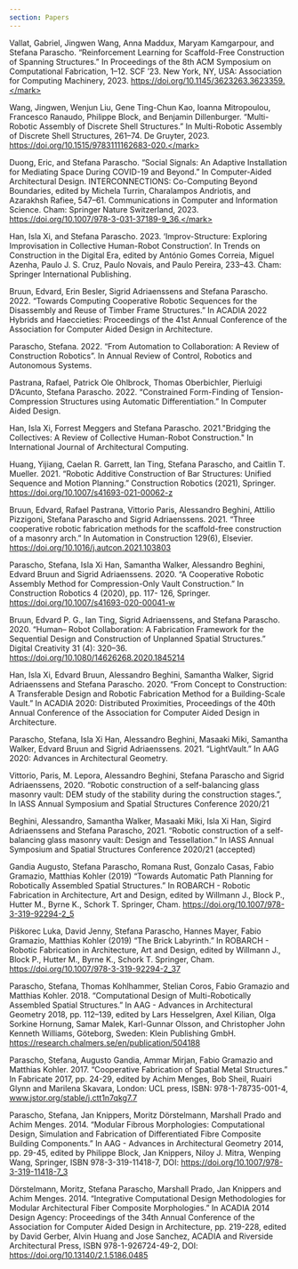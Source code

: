 ```yaml
---
section: Papers
---
```

Vallat, Gabriel, Jingwen Wang, Anna Maddux, Maryam Kamgarpour, and Stefana Parascho. “Reinforcement Learning for Scaffold-Free Construction of Spanning Structures.” In Proceedings of the 8th ACM Symposium on Computational Fabrication, 1–12. SCF ’23. New York, NY, USA: Association for Computing Machinery, 2023. <a href="https://doi.org/10.1145/3623263.3623359" target="_blank"><mark class="highlight-yellow">https://doi.org/10.1145/3623263.3623359.</mark></a>

Wang, Jingwen, Wenjun Liu, Gene Ting-Chun Kao, Ioanna Mitropoulou, Francesco Ranaudo, Philippe Block, and Benjamin Dillenburger. “Multi-Robotic Assembly of Discrete Shell Structures.” In Multi-Robotic Assembly of Discrete Shell Structures, 261–74. De Gruyter, 2023. <a href=" https://doi.org/10.1515/9783111162683-020" target="_blank"><mark class="highlight-yellow"> https://doi.org/10.1515/9783111162683-020.</mark></a>

Duong, Eric, and Stefana Parascho. “Social Signals: An Adaptive Installation for Mediating Space During COVID-19 and Beyond.” In Computer-Aided Architectural Design. INTERCONNECTIONS: Co-Computing Beyond Boundaries, edited by Michela Turrin, Charalampos Andriotis, and Azarakhsh Rafiee, 547–61. Communications in Computer and Information Science. Cham: Springer Nature Switzerland, 2023. <a href="https://doi.org/10.1007/978-3-031-37189-9_36" target="_blank"><mark class="highlight-yellow">https://doi.org/10.1007/978-3-031-37189-9_36.</mark></a>

Han, Isla Xi, and Stefana Parascho. 2023. ‘Improv-Structure: Exploring Improvisation in Collective Human-Robot Construction’. In Trends on Construction in the Digital Era, edited by António Gomes Correia, Miguel Azenha, Paulo J. S. Cruz, Paulo Novais, and Paulo Pereira, 233–43. Cham: Springer International Publishing.

Bruun, Edvard, Erin Besler, Sigrid Adriaenssens and Stefana Parascho. 2022. “Towards Computing Cooperative Robotic Sequences for the Disassembly and Reuse of Timber Frame Structures.” In ACADIA 2022 Hybrids and Haeccieties: Proceedings of the 41st Annual Conference of the Association for Computer Aided Design in Architecture.

Parascho, Stefana. 2022. “From Automation to Collaboration: A Review of Construction Robotics”. In Annual Review of Control, Robotics and Autonomous Systems.

Pastrana, Rafael, Patrick Ole Ohlbrock, Thomas Oberbichler, Pierluigi D’Acunto, Stefana Parascho. 2022. “Constrained Form-Finding of Tension-Compression Structures using Automatic Differentiation.” In Computer Aided Design.

Han, Isla Xi, Forrest Meggers and Stefana Parascho. 2021."Bridging the Collectives: A Review of Collective Human-Robot Construction." In International Journal of Architectural Computing.

Huang, Yijiang, Caelan R. Garrett, Ian Ting, Stefana Parascho, and Caitlin T. Mueller. 2021. “Robotic Additive Construction of Bar Structures: Unified Sequence and Motion Planning.” Construction Robotics (2021), Springer. <a href="https://doi.org/10.1007/s41693-021-00062-z" target="_blank"><mark class="highlight-yellow">https://doi.org/10.1007/s41693-021-00062-z</mark></a>

Bruun, Edvard, Rafael Pastrana, Vittorio Paris, Alessandro Beghini, Attilio Pizzigoni, Stefana Parascho and Sigrid Adriaenssens. 2021. “Three cooperative robotic fabrication methods for the scaffold-free construction of a masonry arch.” In Automation in Construction 129(6), Elsevier. <a href="https://doi.org/10.1016/j.autcon.2021.103803" target="_blank"><mark class="highlight-yellow">https://doi.org/10.1016/j.autcon.2021.103803</mark></a>

Parascho, Stefana, Isla Xi Han, Samantha Walker, Alessandro Beghini, Edvard Bruun and Sigrid Adriaenssens. 2020. “A Cooperative Robotic Assembly Method for Compression-Only Vault Construction.” In Construction Robotics 4 (2020), pp. 117- 126, Springer. <a href="https://doi.org/10.1007/s41693-020-00041-w" target="_blank"><mark class="highlight-yellow">https://doi.org/10.1007/s41693-020-00041-w</mark></a>

Bruun, Edvard P. G., Ian Ting, Sigrid Adriaenssens, and Stefana Parascho. 2020. “Human– Robot Collaboration: A Fabrication Framework for the Sequential Design and Construction of Unplanned Spatial Structures.” Digital Creativity 31 (4): 320–36. <a href="https://doi.org/10.1080/14626268.2020.1845214" target="_blank"><mark class="highlight-yellow">https://doi.org/10.1080/14626268.2020.1845214</mark></a>

Han, Isla Xi, Edvard Bruun, Alessandro Beghini, Samantha Walker, Sigrid Adriaenssens and Stefana Parascho. 2020. “From Concept to Construction: A Transferable Design and Robotic Fabrication Method for a Building-Scale Vault.” In ACADIA 2020: Distributed Proximities, Proceedings of the 40th Annual Conference of the Association for Computer Aided Design in Architecture.

Parascho, Stefana, Isla Xi Han, Alessandro Beghini, Masaaki Miki, Samantha Walker, Edvard Bruun and Sigrid Adriaenssens. 2021. “LightVault.” In AAG 2020: Advances in Architectural Geometry.

Vittorio, Paris, M. Lepora, Alessandro Beghini, Stefana Parascho and Sigrid Adriaenssens, 2020. “Robotic construction of a self-balancing glass masonry vault: DEM study of the stability during the construction stages.”, In IASS Annual Symposium and Spatial Structures Conference 2020/21

Beghini, Alessandro, Samantha Walker, Masaaki Miki, Isla Xi Han, Sigird Adriaenssens and Stefana Parascho, 2021. “Robotic construction of a self-balancing glass masonry vault: Design and Tessellation.” In IASS Annual Symposium and Spatial Structures Conference 2020/21 (accepted)

Gandia Augusto, Stefana Parascho, Romana Rust, Gonzalo Casas, Fabio Gramazio, Matthias Kohler (2019) “Towards Automatic Path Planning for Robotically Assembled Spatial Structures.” In ROBARCH - Robotic Fabrication in Architecture, Art and Design, edited by Willmann J., Block P., Hutter M., Byrne K., Schork T. Springer, Cham. <a href="https://doi.org/10.1007/978-3-319-92294-2_5" target="_blank"><mark class="highlight-yellow">https://doi.org/10.1007/978-3-319-92294-2_5</mark></a>

Piškorec Luka, David Jenny, Stefana Parascho, Hannes Mayer, Fabio Gramazio, Matthias Kohler (2019) “The Brick Labyrinth.” In ROBARCH - Robotic Fabrication in Architecture, Art and Design, edited by Willmann J., Block P., Hutter M., Byrne K., Schork T. Springer, Cham. <a href="https://doi.org/10.1007/978-3-319-92294-2_37" target="_blank"><mark class="highlight-yellow">https://doi.org/10.1007/978-3-319-92294-2_37</mark></a>

Parascho, Stefana, Thomas Kohlhammer, Stelian Coros, Fabio Gramazio and Matthias Kohler. 2018. “Computational Design of Multi-Robotically Assembled Spatial Structures.” In AAG - Advances in Architectural Geometry 2018, pp. 112–139, edited by Lars Hesselgren, Axel Kilian, Olga Sorkine Hornung, Samar Malek, Karl-Gunnar Olsson, and Christopher John Kenneth Williams, Göteborg, Sweden: Klein Publishing GmbH. <a href="https://research.chalmers.se/en/publication/504188" target="_blank"><mark class="highlight-yellow">https://research.chalmers.se/en/publication/504188</mark></a>

Parascho, Stefana, Augusto Gandia, Ammar Mirjan, Fabio Gramazio and Matthias Kohler. 2017. “Cooperative Fabrication of Spatial Metal Structures.” In Fabricate 2017, pp. 24-29, edited by Achim Menges, Bob Sheil, Ruairi Glynn and Marilena Skavara, London: UCL press, ISBN: 978-1-78735-001-4, <a href="www.jstor.org/stable/j.ctt1n7qkg7.7" target="_blank"><mark class="highlight-yellow">www.jstor.org/stable/j.ctt1n7qkg7.7</mark></a>

Parascho, Stefana, Jan Knippers, Moritz Dörstelmann, Marshall Prado and Achim Menges. 2014. “Modular Fibrous Morphologies: Computational Design, Simulation and Fabrication of Differentiated Fibre Composite Building Components.” In AAG - Advances in Architectural Geometry 2014, pp. 29-45, edited by Philippe Block, Jan Knippers, Niloy J. Mitra, Wenping Wang, Springer, ISBN 978-3-319-11418-7, DOI: <a href="https://doi.org/10.1007/978-3-319-11418-7_3" target="_blank"><mark class="highlight-yellow">https://doi.org/10.1007/978-3-319-11418-7_3</mark></a>

Dörstelmann, Moritz, Stefana Parascho, Marshall Prado, Jan Knippers and Achim Menges. 2014. “Integrative Computational Design Methodologies for Modular Architectural Fiber Composite Morphologies.” In ACADIA 2014 Design Agency: Proceedings of the 34th Annual Conference of the Association for Computer Aided Design in Architecture, pp. 219-228, edited by David Gerber, Alvin Huang and Jose Sanchez, ACADIA and Riverside Architectural Press, ISBN 978-1-926724-49-2, DOI: <a href="https://doi.org/10.13140/2.1.5186.0485" target="_blank"><mark class="highlight-yellow">https://doi.org/10.13140/2.1.5186.0485</mark></a>